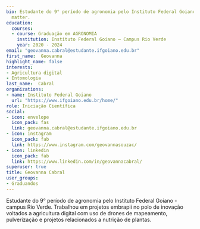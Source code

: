 ```yaml
---
bio: Estudante do 9° período de agronomia pelo Instituto Federal Goiano - campus Rio Verde. Trabalhou em projetos embrapii no polo de inovação voltados a agricultura digital com uso de drones de mapeamento, pulverização e projetos relacionados a nutrição de plantas.
  matter.
education:
  courses:
  - course: Graduação em AGRONOMIA
    institution: Instituto Federal Goiano – Campus Rio Verde
    year: 2020 - 2024
email: "geovanna.cabral@estudante.ifgoiano.edu.br"
first_name:  Geovanna
highlight_name: false
interests:
- Agricultura digital
- Entomologia
last_name:  Cabral
organizations:
- name: Instituto Federal Goiano
  url: "https://www.ifgoiano.edu.br/home/"
role: Iniciação Científica
social:
- icon: envelope
  icon_pack: fas
  link: geovanna.cabral@estudante.ifgoiano.edu.br
- icon: instagram
  icon_pack: fab
  link: https://www.instagram.com/geovannasouzac/
- icon: linkedin
  icon_pack: fab
  link: https://www.linkedin.com/in/geovannacabral/
superuser: true
title: Geovanna Cabral
user_groups:
- Graduandos
---
```


Estudante do 9° período de agronomia pelo Instituto Federal Goiano - campus Rio Verde. Trabalhou em projetos embrapii no polo de inovação voltados a agricultura digital com uso de drones de mapeamento, pulverização e projetos relacionados a nutrição de plantas.
